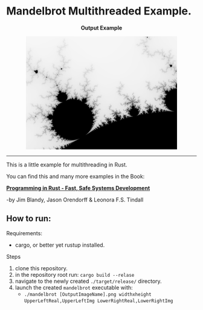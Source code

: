 # Mandelbrot Multithreaded Example.

<p align="center"><b>Output Example</b></p>
<p align="center">
    <img src="./mandel.png" width="400">
</p>

---

This is a little example for multithreading in Rust. 

You can find this and many more examples in the Book:

[**Programming in Rust - Fast, Safe Systems Development**](https://www.ebooks.com/en-us/book/210313783/programming-rust/jim-blandy/)

-by Jim Blandy, Jason Orendorff & Leonora F.S. Tindall

## How to run:


Requirements:
* cargo, or better yet rustup installed.

Steps
1. clone this repository.
2. in the repository root run: ```cargo build --relase```
3. navigate to the newly created ```./target/release/``` directory.
4. launch the created ```mandelbrot``` executable with: 
    * ```./mandelbrot [OutputImageName].png widthxheight UpperLeftReal,UpperLeftImg LowerRightReal,LowerRightImg```
